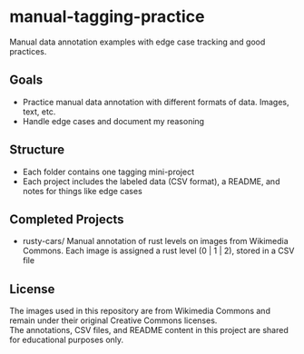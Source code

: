 # manual-tagging-practice
Manual data annotation examples with edge case tracking and good practices. 

## Goals

- Practice manual data annotation with different formats of data. Images, text, etc.
- Handle edge cases and document my reasoning

## Structure

- Each folder contains one tagging mini-project
- Each project includes the labeled data (CSV format), a README, and notes for things like edge cases

## Completed Projects
- rusty-cars/
  Manual annotation of rust levels on images from Wikimedia Commons.
  Each image is assigned a rust level (0 | 1 | 2), stored in a CSV file


## License
The images used in this repository are from Wikimedia Commons and remain under their original Creative Commons licenses.  
The annotations, CSV files, and README content in this project are shared for educational purposes only.